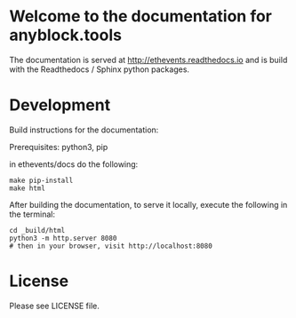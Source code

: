 # Welcome to the documentation for anyblock.tools

The documentation is served at http://ethevents.readthedocs.io
and is build with the Readthedocs / Sphinx python packages.

#  Development

Build instructions for the documentation:

Prerequisites: python3, pip

in ethevents/docs do the following:

	make pip-install
	make html


After building the documentation, to serve it locally, execute the following in the terminal:

	cd _build/html
	python3 -m http.server 8080
	# then in your browser, visit http://localhost:8080

# License
Please see LICENSE file.